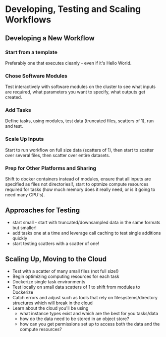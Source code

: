 

# Developing, Testing and Scaling Workflows




## Developing a New Workflow

### Start from a template
Preferably one that executes cleanly - even if it's Hello World.

### Chose Software Modules
Test interactively with software modules on the cluster to see what inputs are required, what parameters you want to specify, what outputs get created. 

### Add Tasks
Define tasks, using modules, test data (truncated files, scatters of 1), run and test.


### Scale Up Inputs
Start to run workflow on full size data (scatters of 1), then start to scatter over several files, then scatter over entire datasets. 


### Prep for Other Platforms and Sharing
Shift to docker containers instead of modules, ensure that all inputs are specified as files not directories!!, start to optmize compute resources required for tasks (how much memory does it really need, or is it going to need many CPU's).





## Approaches for Testing
- start small - start with truncated/downsampled data in the same formats but smaller!
- add tasks one at a time and leverage call caching to test single additions quickly
- start testing scatters with a scatter of one!


## Scaling Up, Moving to the Cloud
- Test with a scatter of many small files (not full size!)
- Begin optimizing computing resources for each task
- Dockerize single task environments
- Test locally on small data scatters of 1 to shift from modules to Dockerize
- Catch errors and adjust such as tools that rely on filesystems/directory structures which will break in the cloud
- Learn about the cloud you'll be using
  - what instance types exist and which are the best for you tasks/data
  - how do the data need to be stored in an object store?
  - how can you get permissions set up to access both the data and the compute resources?

